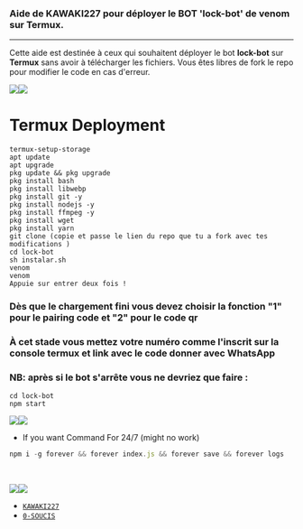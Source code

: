 ### Aide de KAWAKI227 pour déployer le BOT 'lock-bot' de venom sur Termux.

---

Cette aide est destinée à ceux qui souhaitent déployer le bot **lock-bot** sur **Termux**  sans avoir à télécharger les fichiers. Vous êtes libres de fork le repo pour modifier le code en cas d'erreur.

<a><img src='https://i.imgur.com/2mOFN2e.jpeg'/></a><a><img src='https://i.imgur.com/LyHic3i.png'/></a>


# Termux Deployment
```
termux-setup-storage
apt update
apt upgrade
pkg update && pkg upgrade
pkg install bash
pkg install libwebp
pkg install git -y
pkg install nodejs -y
pkg install ffmpeg -y 
pkg install wget
pkg install yarn
git clone (copie et passe le lien du repo que tu a fork avec tes modifications ) 
cd lock-bot
sh instalar.sh
venom
venom
Appuie sur entrer deux fois !
```

### Dès que le chargement fini vous devez choisir la fonction "1" pour le pairing code et "2" pour le code qr

### À cet stade vous mettez votre numéro comme l'inscrit sur la console termux et link avec le code donner avec WhatsApp

### NB: après si le bot s'arrête vous ne devriez que faire :

```
cd lock-bot
npm start
```

<a><img src='https://i.imgur.com/LyHic3i.gif'/></a><a><img src='https://i.imgur.com/LyHic3i.gif'/></a>
- If you want Command For 24/7 (might no work) 
```js
npm i -g forever && forever index.js && forever save && forever logs
```
<br>

<a><img src='https://i.imgur.com/LyHic3i.gif'/></a><a><img src='https://i.imgur.com/LyHic3i.gif'/></a>
<br>

- [`KAWAKI227`](github.com/kawaki227)
- [`0-SOUCIS`](github.com/0-SOUCIS)
